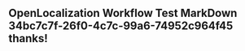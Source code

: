 <properties
ms.topic="hero-topic"
ms.test1="hero-topic"
ms.test2="test"/>

## OpenLocalization Workflow Test MarkDown 34bc7c7f-26f0-4c7c-99a6-74952c964f45 thanks!
